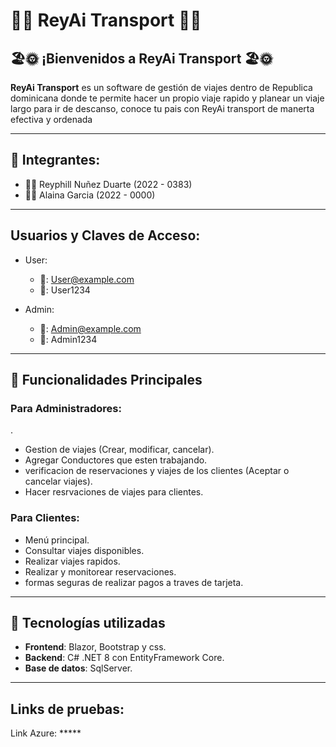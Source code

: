 #  🚕🚕 ReyAi Transport 🚕🚕

## 🏖️🌞 ¡Bienvenidos a ReyAi Transport 🏖️🌞

**ReyAi Transport** es un software de gestión de viajes dentro de Republica dominicana donde te permite hacer un propio viaje rapido y planear un viaje largo para ir de descanso, conoce tu pais con ReyAi transport de manerta efectiva y ordenada

---

## 👥 Integrantes:
- 🧑‍💼 Reyphill Nuñez Duarte (2022 - 0383)
- 🤵‍♀️ Alaina Garcia (2022 - 0000)
---

## Usuarios y Claves de Acceso:
- User:
  - 👤: User@example.com
  - 🔑: User1234

- Admin:
  - 👤: Admin@example.com
  - 🔑: Admin1234
---

## 📝 Funcionalidades Principales

### Para Administradores:
.
- Gestion de viajes (Crear, modificar, cancelar).
- Agregar Conductores que esten trabajando.
- verificacion de reservaciones y viajes de los clientes (Aceptar o cancelar viajes).
- Hacer resrvaciones de viajes para clientes.

### Para Clientes:

- Menú principal.
- Consultar viajes disponibles.
- Realizar viajes rapidos.
- Realizar y monitorear reservaciones.
- formas seguras de realizar pagos a traves de tarjeta.

---

## 🚀 Tecnologías utilizadas

- **Frontend**: Blazor, Bootstrap y css.
- **Backend**: C# .NET 8 con EntityFramework Core.
- **Base de datos**: SqlServer.
---
##  Links de pruebas:
Link Azure: *****
